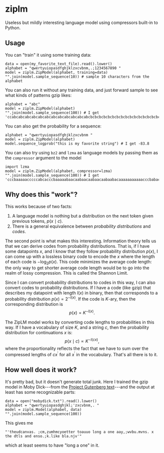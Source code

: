 # ziplm

Useless but mildly interesting language model using compressors built-in to Python.

## Usage

You can "train" it using some training data:

```{python}
data = open(my_favorite_text_file).read().lower()
alphabet = "qwertyuiopasdfghjklzxcvbnm,.;1234567890 "
model = ziplm.ZipModel(alphabet, training=data)
"".join(model.sample_sequence(10)) # sample 10 characters from the alphabet
```

You can also run it without any training data, and just forward sample to see what kinds of patterns gzip likes:
```{python}
alphabet = "abc"
model = ziplm.ZipModel(alphabet)
"".join(model.sample_sequence(100)) # I get 'ccabcabcabcabcabcabcabcabcabcabcabcabcbcbcbcbcbcbcbcbcbcbcbcbcbcbcbcbcbcbcbcbcbcbcbcbcbcbccabcbcbcbc'
```

You can also get the probability for a sequence:
```{python}
alphabet = "qwertyuiopasdfghjklzxcvbnm "
model = ziplm.ZipModel(alphabet)
model.sequence_logprob("this is my favorite string") # I get -83.8
```

You can also try using `bz2` and `lzma` as language models by passing them as the `compressor` argument to the model

```{python}
import lzma
model = ziplm.ZipModel(alphabet, compressor=lzma)
"".join(model.sample_sequence(100)) # I get 'cccbaaaaacccccabcacccbaaaaabaacaabaacaabaacaabaabacaaaaaaaaaaacccbabacaaaaaaaaaaaccccacaaccbaaaaaccc'
```

## Why does this "work"?

This works because of two facts:
1. A language model is nothing but a distribution on the next token given previous tokens, $p(x \mid c)$.
2. There is a general equivalence between *probability distributions* and *codes*.

The second point is what makes this interesting. Information theory tells us that we can derive codes from probability distributions. That is, if I have some datapoints $x$, and I know that they follow probability distribution $p(x)$, I can come up with a lossless binary code to encode the $x$ where the length of each code is $-\log_2 p(x)$. This code minimizes the average code length: the only way to get shorter average code length would be to go into the realm of lossy compression. This is called the Shannon Limit.

Since I can convert probability distributions to codes in this way, I can also convert codes to probability distributions. If I have a code (like gzip) that describes my datapoint with length $l(x)$ in binary, then that corresponds to a probability distribution $p(x) = 2^{-l(x)}$. If the code is $K$-ary, then the corresponding distribution is 
$$p(x) = K^{-l(x)}.$$ 

The ZipLM model works by converting code lengths to probabilities in this way. If I have a vocabulary of size $K$, and a string $c$, then the probability distribution for continuations $x$ is:
$$p(x \mid c) \propto K^{-l(cx)},$$
where the proportionality reflects the fact that we have to sum over the compressed lengths of $cx^\prime$ for all $x^\prime$ in the vocabulary. That's all there is to it.

## How well does it work?

It's pretty bad, but it doesn't generate total junk. Here I trained the gzip model in Moby Dick---from the [Project Gutenberg text](https://www.gutenberg.org/files/2701/2701-0.txt)---and the output at least has some recognizable parts:
```{python}
data = open("mobydick.txt").read().lower()
alphabet = "qwertyuiopasdghjkl;'zxcvbnm,. "
model = ziplm.Model(alphabet, data)
"".join(model.sample_sequence(100)) 
```
This gives me
```{python}
"'theudcanvas. ;cm,zumhmcyoetter toauuo long a one aay,;wvbu.mvns. x the dtls and enso.;k.like bla.njv'"
```
which at least seems to have "long a one" in it.




